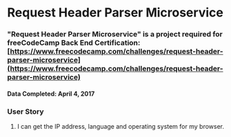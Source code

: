 # **Request Header Parser Microservice**
### **"Request Header Parser Microservice"** is a project required for freeCodeCamp Back End Certification: [https://www.freecodecamp.com/challenges/request-header-parser-microservice](https://www.freecodecamp.com/challenges/request-header-parser-microservice)
#### **Data Completed**: April 4, 2017
	
### User Story

1. I can get the IP address, language and operating system for my browser.